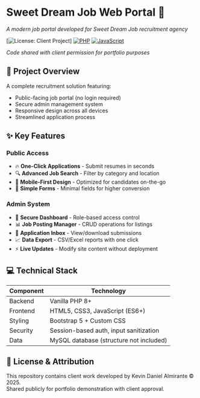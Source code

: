 # Sweet Dream Job Web Portal 🌟  
*A modern job portal developed for Sweet Dream Job recruitment agency*

[![License: Client Project](https://img.shields.io/badge/License-Client_Project-blue.svg)]
[![PHP](https://img.shields.io/badge/PHP-777BB4?style=flat&logo=php&logoColor=white)](https://php.net)
[![JavaScript](https://img.shields.io/badge/JavaScript-F7DF1E?style=flat&logo=javascript&logoColor=black)](https://developer.mozilla.org/en-US/docs/Web/JavaScript)

*Code shared with client permission for portfolio purposes*

## 🚀 Project Overview
A complete recruitment solution featuring:
- Public-facing job portal (no login required)
- Secure admin management system
- Responsive design across all devices
- Streamlined application process

## ✨ Key Features

### Public Access
- 🔥 **One-Click Applications** - Submit resumes in seconds
- 🔍 **Advanced Job Search** - Filter by category and location
- 📱 **Mobile-First Design** - Optimized for candidates on-the-go
- 📝 **Simple Forms** - Minimal fields for higher conversion

### Admin System
- 🔐 **Secure Dashboard** - Role-based access control
- 📊 **Job Posting Manager** - CRUD operations for listings
- 📨 **Application Inbox** - View/download submissions
- 📈 **Data Export** - CSV/Excel reports with one click
- ⚡ **Live Updates** - Modify site content without deployment

## 💻 Technical Stack
| Component | Technology |
|-----------|------------|
| Backend   | Vanilla PHP 8+ |
| Frontend  | HTML5, CSS3, JavaScript (ES6+) |
| Styling   | Bootstrap 5 + Custom CSS |
| Security  | Session-based auth, input sanitization |
| Data      | MySQL database (structure not included) |


## 📜 License & Attribution
This repository contains client work developed by Kevin Daniel Almirante © 2025.  
Shared publicly for portfolio demonstration with client approval.
